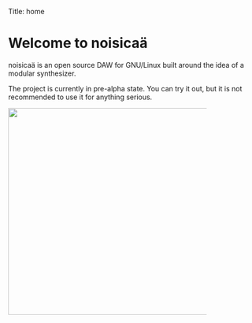 Title: home

# Welcome to noisicaä

noisicaä is an open source DAW for GNU/Linux built around the idea of a modular synthesizer.

The project is currently in pre-alpha state. You can try it out, but it is not recommended to use it for anything serious.

<a href="/img/screenshot.png"><img src="/img/screenshot.png" style="max-width: 80%; width: 30em;"></a>

